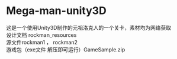 # Mega-man-unity3D  
这是一个使用Unity3D制作的元祖洛克人的一个关卡，素材均为网络获取  
设计文档 rockman_resources  
源文件rockman1 ， rockman2  
游戏包（exe文件 解压即可运行）GameSample.zip  
